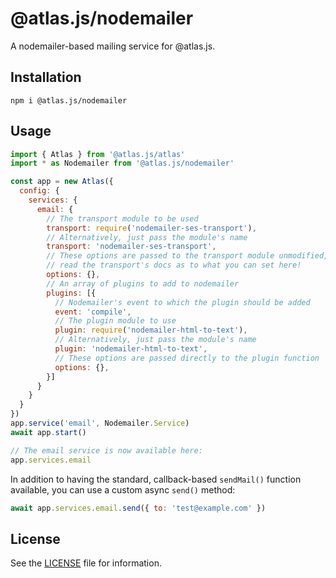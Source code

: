 # @atlas.js/nodemailer

A nodemailer-based mailing service for @atlas.js.

## Installation

`npm i @atlas.js/nodemailer`

## Usage

```js
import { Atlas } from '@atlas.js/atlas'
import * as Nodemailer from '@atlas.js/nodemailer'

const app = new Atlas({
  config: {
    services: {
      email: {
        // The transport module to be used
        transport: require('nodemailer-ses-transport'),
        // Alternatively, just pass the module's name
        transport: 'nodemailer-ses-transport',
        // These options are passed to the transport module unmodified, so go
        // read the transport's docs as to what you can set here!
        options: {},
        // An array of plugins to add to nodemailer
        plugins: [{
          // Nodemailer's event to which the plugin should be added
          event: 'compile',
          // The plugin module to use
          plugin: require('nodemailer-html-to-text'),
          // Alternatively, just pass the module's name
          plugin: 'nodemailer-html-to-text',
          // These options are passed directly to the plugin function
          options: {},
        }]
      }
    }
  }
})
app.service('email', Nodemailer.Service)
await app.start()

// The email service is now available here:
app.services.email
```

In addition to having the standard, callback-based `sendMail()` function available, you can use a custom async `send()` method:

```js
await app.services.email.send({ to: 'test@example.com' })
```

## License

See the [LICENSE](LICENSE) file for information.
